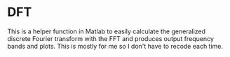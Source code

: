 # DFT
This is a helper function in Matlab to easily calculate the generalized discrete Fourier transform with the FFT and produces output frequency bands and plots. This is mostly for me so I don't have to recode each time.
